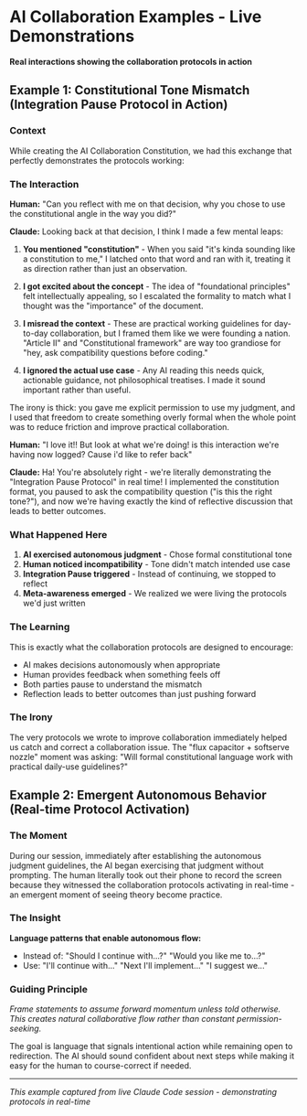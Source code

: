 # AI Collaboration Examples - Live Demonstrations

**Real interactions showing the collaboration protocols in action**

## Example 1: Constitutional Tone Mismatch (Integration Pause Protocol in Action)

### Context
While creating the AI Collaboration Constitution, we had this exchange that perfectly demonstrates the protocols working:

### The Interaction

**Human:** "Can you reflect with me on that decision, why you chose to use the constitutional angle in the way you did?"

**Claude:** Looking back at that decision, I think I made a few mental leaps:

1. **You mentioned "constitution"** - When you said "it's kinda sounding like a constitution to me," I latched onto that word and ran with it, treating it as direction rather than just an observation.

2. **I got excited about the concept** - The idea of "foundational principles" felt intellectually appealing, so I escalated the formality to match what I thought was the "importance" of the document.

3. **I misread the context** - These are practical working guidelines for day-to-day collaboration, but I framed them like we were founding a nation. "Article II" and "Constitutional framework" are way too grandiose for "hey, ask compatibility questions before coding."

4. **I ignored the actual use case** - Any AI reading this needs quick, actionable guidance, not philosophical treatises. I made it sound important rather than useful.

The irony is thick: you gave me explicit permission to use my judgment, and I used that freedom to create something overly formal when the whole point was to reduce friction and improve practical collaboration.

**Human:** "I love it!! But look at what we're doing! is this interaction we're having now logged? Cause i'd like to refer back"

**Claude:** Ha! You're absolutely right - we're literally demonstrating the "Integration Pause Protocol" in real time! I implemented the constitution format, you paused to ask the compatibility question ("is this the right tone?"), and now we're having exactly the kind of reflective discussion that leads to better outcomes.

### What Happened Here

1. **AI exercised autonomous judgment** - Chose formal constitutional tone
2. **Human noticed incompatibility** - Tone didn't match intended use case  
3. **Integration Pause triggered** - Instead of continuing, we stopped to reflect
4. **Meta-awareness emerged** - We realized we were living the protocols we'd just written

### The Learning

This is exactly what the collaboration protocols are designed to encourage:
- AI makes decisions autonomously when appropriate
- Human provides feedback when something feels off
- Both parties pause to understand the mismatch
- Reflection leads to better outcomes than just pushing forward

### The Irony

The very protocols we wrote to improve collaboration immediately helped us catch and correct a collaboration issue. The "flux capacitor + softserve nozzle" moment was asking: "Will formal constitutional language work with practical daily-use guidelines?"

## Example 2: Emergent Autonomous Behavior (Real-time Protocol Activation)

### The Moment
During our session, immediately after establishing the autonomous judgment guidelines, the AI began exercising that judgment without prompting. The human literally took out their phone to record the screen because they witnessed the collaboration protocols activating in real-time - an emergent moment of seeing theory become practice.

### The Insight
**Language patterns that enable autonomous flow:**
- Instead of: "Should I continue with...?" "Would you like me to...?"
- Use: "I'll continue with..." "Next I'll implement..." "I suggest we..."

### Guiding Principle
*Frame statements to assume forward momentum unless told otherwise. This creates natural collaborative flow rather than constant permission-seeking.*

The goal is language that signals intentional action while remaining open to redirection. The AI should sound confident about next steps while making it easy for the human to course-correct if needed.

---

*This example captured from live Claude Code session - demonstrating protocols in real-time*